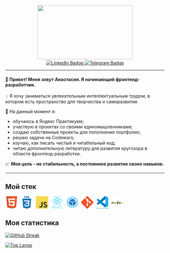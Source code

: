 <div align="center">
  <img src="https://media.giphy.com/media/L1R1tvI9svkIWwpVYr/giphy.gif" width="300" height="170"/>
</div>

<div align="center">
  <a href="https://www.linkedin.com/in/nastaste/">
    <img src="https://img.shields.io/badge/LinkedIn-blue?style=for-the-badge&logo=linkedin&logoColor=white" alt="LinkedIn Badge"/>
  </a>
  <a href="https://t.me/nastaste">
    <img src="https://img.shields.io/badge/Telegram-blue?style=for-the-badge&logo=telegram&logoColor=white" alt="Telegram Badge"/>
  </a>
</div>

---

#### :bust_in_silhouette: Привет! Меня зовут Анастасия. Я начинающий фронтенд-разработчик.

:bulb: Я хочу заниматься увлекательным интеллектуальным трудом, в котором есть пространство для творчества и саморазвития. 

:round_pushpin: На данный момент я:
* обучаюсь в Яндекс Практикуме;
* участвую в проектах со своими единомышленниками;
* создаю собственные проекты для пополнения портфолио;
* решаю задачи на Codewars;
* изучаю, как писать чистый и читабельный код;
* читаю дополнительную литературу для развития кругозора в области фронтенд-разработки.

:chart_with_upwards_trend: __Моя цель - не стабильность, а постоянное развитие своих навыков.__

---

## Мой стек

<div>
  <img src="https://github.com/devicons/devicon/blob/master/icons/html5/html5-original.svg" title="HTML5" alt="HTML" width="40" height="40"/>&nbsp;
  <img src="https://github.com/devicons/devicon/blob/master/icons/css3/css3-plain-wordmark.svg"  title="CSS3" alt="CSS" width="40" height="40"/>&nbsp;
  <img src="https://github.com/devicons/devicon/blob/master/icons/javascript/javascript-original.svg" title="JavaScript" alt="JavaScript" width="40" height="40"/>&nbsp;
  <img src="https://github.com/devicons/devicon/blob/master/icons/react/react-original-wordmark.svg" title="React" alt="React" width="40" height="40"/>&nbsp;
    <img src="https://github.com/devicons/devicon/blob/master/icons/webpack/webpack-original.svg" title="Webpack" **alt="Git" width="40" height="40"/>&nbsp;
  <img src="https://github.com/devicons/devicon/blob/master/icons/git/git-original.svg" title="Git" **alt="Git" width="40" height="40"/>&nbsp;
  <img src="https://github.com/devicons/devicon/blob/master/icons/vscode/vscode-original-wordmark.svg" title="VSCode" alt="VSCode" width="40" height="40"/>&nbsp;
  <img src="https://github.com/devicons/devicon/blob/master/icons/nodejs/nodejs-original-wordmark.svg" title="NodeJS" alt="NodeJS" width="40" height="40"/>&nbsp;
</div>

## Моя статистика
[![GitHub Streak](http://github-readme-streak-stats.herokuapp.com?user=muravevanastya&theme=dark&background=000000)](https://git.io/streak-stats)

[![Top Langs](https://github-readme-stats.vercel.app/api/top-langs/?username=muravevanastya&layout=compact&theme=vision-friendly-dark)](https://github.com/anuraghazra/github-readme-stats)

